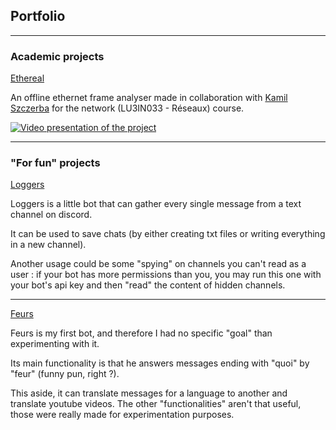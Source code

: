 ## Portfolio

---

### Academic projects

[Ethereal](https://github.com/klavinski/ethereal)

An offline ethernet frame analyser made in collaboration with [Kamil Szczerba](https://github.com/klavinski) for the network (LU3IN033 - Réseaux) course.

[![Video presentation of the project](https://img.youtube.com/vi/q9IsAYpqCO4/0.jpg)](https://youtu.be/q9IsAYpqCO4)


---

### "For fun" projects

[Loggers](https://github.com/ajuelosemmanuel/Loggers)

Loggers is a little bot that can gather every single message from a text channel on discord.

It can be used to save chats (by either creating txt files or writing everything in a new channel).

Another usage could be some "spying" on channels you can't read as a user : if your bot has more permissions than you, you may run this one with your bot's api key and then "read" the content of hidden channels.


---
[Feurs](https://github.com/ajuelosemmanuel/FeursBot)

Feurs is my first bot, and therefore I had no specific "goal" than experimenting with it.

Its main functionality is that he answers messages ending with "quoi" by "feur" (funny pun, right ?).

This aside, it can translate messages for a language to another and translate youtube videos. The other "functionalities" aren't that useful, those were really made for experimentation purposes.
